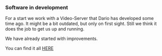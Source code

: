### Software in development

For a start we work with a Video-Server that Dario has developed some time ago. It might  be a bit outdated, but only on first sight. Still we think it does the job to get us up and running.

We have already started with improvements.

You can find it all [HERE](https://github.com/dariogreggio/VideoSender)

